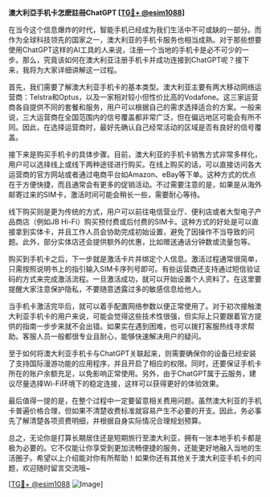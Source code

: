 **澳大利亞手机卡怎麽註冊ChatGPT [[TG💪+ @esim1088](https://t.me/s/esim1088)]**

在当今这个信息爆炸的时代，智能手机已经成为我们生活中不可或缺的一部分。而作为全球科技领先的国家之一，澳大利亚的手机卡服务也相当成熟。对于那些想要使用ChatGPT这样的AI工具的人来说，注册一个当地的手机卡是必不可少的一步。那么，究竟该如何在澳大利亚注册手机卡并成功连接到ChatGPT呢？接下来，我将为大家详细讲解这一过程。

首先，我们需要了解澳大利亚手机卡的基本类型。澳大利亚主要有两大移动网络运营商：Telstra和Optus，以及一家相对较小但性价比高的Vodafone。这三家运营商各自提供不同的套餐和服务，用户可以根据自己的需求选择适合的方案。一般来说，三大运营商在全国范围内的信号覆盖都非常广泛，但在偏远地区可能会有所不同。因此，在选择运营商时，最好先确认自己经常活动的区域是否有良好的信号覆盖。

接下来是购买手机卡的具体步骤。目前，澳大利亚的手机卡销售方式非常多样化，用户可以选择线上或线下两种途径进行购买。在线上购买的话，可以直接访问各大运营商的官方网站或者通过电商平台如Amazon、eBay等下单。这种方式的优点在于方便快捷，而且通常会有更多的促销活动。不过需要注意的是，如果是从海外邮寄过来的SIM卡，激活时间可能会稍长一些，需要耐心等待。

线下购买则是更为传统的方式，用户可以前往电信营业厅、便利店或者大型电子产品商店（例如JB Hi-Fi）购买预付费或后付费的SIM卡。这种方式的好处是可以直接拿到实体卡，并且工作人员会协助完成初始设置，避免了因操作不当导致的问题。此外，部分实体店还会提供额外的优惠，比如赠送通话分钟数或流量包等。

购买到手机卡之后，下一步就是激活卡片并绑定个人信息。激活过程通常很简单，只需按照说明书上的指引输入SIM卡序列号即可。有些运营商还支持通过短信验证码的方式来完成激活流程。一旦激活成功，就可以开始设置个人资料了。在这里要提醒大家注意保护隐私，不要随意透露过多的敏感信息给他人。

当手机卡激活完毕后，就可以着手配置网络参数以便正常使用了。对于初次接触澳大利亚手机卡的用户来说，可能会觉得这些技术性很强，但实际上只要跟着官方提供的指南一步步来就不会出错。如果实在遇到困难，也可以拨打客服热线寻求帮助。客服人员一般都很专业且耐心，能够快速解决用户的疑问。

至于如何将澳大利亚手机卡与ChatGPT关联起来，则需要确保你的设备已经安装了支持国际漫游功能的应用程序，并且开启了相应的权限。同时，还要保证手机卡所在的账户余额充足，以免影响正常使用。另外，由于ChatGPT属于云服务，建议尽量选择Wi-Fi环境下的稳定连接，这样可以获得更好的体验效果。

最后值得一提的是，在整个过程中一定要留意相关费用问题。虽然澳大利亚的手机卡普遍价格合理，但如果不清楚收费标准就容易产生不必要的开支。因此，务必事先了解清楚各项资费明细，并根据自身实际情况合理规划预算。

总之，无论你是打算长期居住还是短期旅行至澳大利亚，拥有一张本地手机卡都是极为必要的。它不仅能让你享受到更加流畅便捷的服务，还能更好地融入当地的生活圈子。希望以上介绍能对你有所帮助！如果你还有其他关于澳大利亚手机卡的问题，欢迎随时留言交流哦~

[[TG💪+ @esim1088](https://t.me/s/esim1088) ![Image](https://i.postimg.cc/4NQfJmqS/Snipaste-2025-05-13-00-14-12.png)]